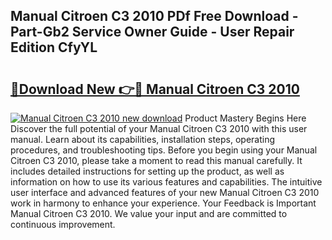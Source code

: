 ## Manual Citroen C3 2010 PDf Free Download - Part-Gb2 Service Owner Guide - User Repair Edition CfyYL

# <h2><a href="http://cf24496.oget.top/?id=Manual+Citroen+C3+2010">🔗Download New 👉🔴 Manual Citroen C3 2010</a></h2>

[![Manual Citroen C3 2010 new download](https://i.imgur.com/5g1atiW.png)](http://cf24496.oget.top/?id=Manual+Citroen+C3+2010)
Product Mastery Begins Here Discover the full potential of your Manual Citroen C3 2010 with this user manual. Learn about its capabilities, installation steps, operating procedures, and troubleshooting tips. Before you begin using your Manual Citroen C3 2010, please take a moment to read this manual carefully. It includes detailed instructions for setting up the product, as well as information on how to use its various features and capabilities. The intuitive user interface and advanced features of your new Manual Citroen C3 2010 work in harmony to enhance your experience. Your Feedback is Important Manual Citroen C3 2010. We value your input and are committed to continuous improvement.
